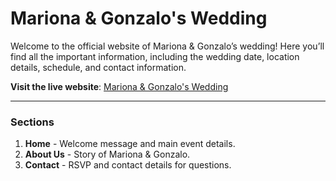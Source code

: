 # Mariona & Gonzalo's Wedding

Welcome to the official website of Mariona & Gonzalo’s wedding! Here you’ll find all the important information, including the wedding date, location details, schedule, and contact information.

**Visit the live website**: [Mariona & Gonzalo's Wedding](https://GAARISJ.github.io/Mariona-Gonzalo/)

---

### Sections

1. **Home** - Welcome message and main event details.
2. **About Us** - Story of Mariona & Gonzalo.
3. **Contact** - RSVP and contact details for questions.
